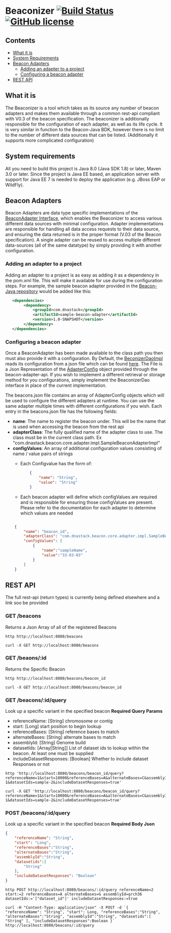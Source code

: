 # Beaconizer [![Build Status](https://travis-ci.org/mcupak/beaconizer.svg?branch=develop)](https://travis-ci.org/mcupak/beaconizer) [![GitHub license](https://img.shields.io/badge/license-Apache%202-blue.svg)](https://raw.githubusercontent.com/mcupak/beaconizer/develop/LICENSE)


## Contents

* [What it is](#what-it-is)
* [System Requirements](#system-requirements)
* [Beacon Adapters](#beacon-adapters)
    * [Adding an adapter to a project](#adding-an-adapter-to-a-project)
    * [Configuring a beacon adapter](#configuring-a-beacon-adapter)
* [REST API](#rest-api)

## What it is
    
The Beaconizer is a tool which takes as its source any number of beacon adapters and makes them available through a common rest-api compliant with V0.3 of the beacon specification. The beaconizer is additionally responsible for the configuration of each adapter, as well as its life cycle. It is very similar in function to the Beacon-Java BDK, however there is no limit to the number of different data sources that can be listed. (Additionally it supports more complicated configuration)

## System requirements

All you need to build this project is Java 8.0 (Java SDK 1.8) or later, Maven 3.0 or later. Since the project is Java EE based, an application server with support for Java EE 7 is needed to deploy the application (e.g. JBoss EAP or WildFly). 

## Beacon Adapters

Beacon Adapters are data type specific implementations of the [BeaconAdapter Interface](https://github.com/mcupak/beacon-adapter-api), which enables the Beaconizer to access various different data sources with minimal configuration. Adapter implementations are responsible for handling all data access requests to their data source, and ensuring the data returned is in the proper format (V.03 of the Beacon specification). A single adapter can be reused to access multiple different data-sources (all of the same datatype) by simply providing it with another configuration.

### Adding an adapter to a project

Adding an adapter to a project is as easy as adding it as a dependency in the pom.xml file. This will make it available for use during the configuration steps. For example, the sample beacon adapter provided in the [Beacon-Java repository](https://github.com/mcupak/beacon-java/tree/develop/sample-beacon-adapter) would be added like this:

```xml
   <dependencies>
        <dependency>
            <groupId>com.dnastack</groupId>
            <artifactId>sample-beacon-adapter</artifactId>
            <version>1.0-SNAPSHOT</version>
        </dependency>
   </dependencies>
```

### Configuring a beacon adapter

Once a BeaconAdapter has been made available to the class path you then must also provide it with a configuration. By Default, the [BeconizerDaoImpl](src/main/java/com/dnastack/beacon/beaconizer/dao/impl/BeaconizerDaoImpl) reads its configuration from a json file which can be found [here](src/main/resources/beacons.java). The File is a Json Representation of the [AdapterConfig](https://github.com/mcupak/beacon-adapter-api/tree/develop/src/main/java/com/dnastack/beacon/utils/AdapterConfig.java) object provided through the beacon-adapter-api. If you wish to implement a different retrieval or storage method for you configurations, simply implement the BeaconizerDao interface in place of the current implementation.

The beacons.json file contains an array of AdapterConfig objects which will be used to configure the different adapters at runtime. You can use the same adapter multiple times with different configurations if you wish. Each entry in the beacons.json file has the following fields:

- **name**: The name to register the beacon under. This will be the name that is used when accessing the beacon from the rest api
- **adapterClass**: The fully qualified name of the adapter class to use. The class must be in the current class path. Ex "com.dnastack.beacon.core.adapter.impl.SampleBeaconAdapterImpl"
- **configValues**: An array of additional configuration values consisting of name / value pairs of strings
    - Each Configvalue has the form of:
        ```json
            { 
                "name": "String",
                "value": "String"
            }
        ```
        
    - Each beacon adapter will define which configValues are required and is responsible for ensuring those configValues are present. Please refer to the documentation for each adapter to determine which values are needed
    
```json

    {
        "name": "beacon_id",
        "adapterClass": "com.dnastack.beacon.core.adapter.impl.SampleBeaconAdapterImpl",
        "configValues": [
            {
                "name":"sampleName",
                "value":"33-03-03"
            }
        ]
    }
```

## REST API
The full rest-api (return types) is currently being defined elsewhere and a link soo be provided

### GET /beacons

Returns a Json Array of all of the registered Beacons

```
http http://localhost:8080/beacons
```

```
curl -X GET http://localhost:8080/beacons
```

### GET /beaons/:id

Returns the Specific Beacon

```
http http://localhost:8080/beacons/beacon_id
```

```
curl -X GET http://localhost:8080/beacons/beacon_id
```

### GET /beacons/:id/query

Look up a specific variant in the specified beacon
**Required Query Params**

* referenceName: [String] chromosome or contig
* start: [Long] start position to begin lookup
* referenceBases: [String] reference bases to match
* alternateBases: [String] alternate bases to match
* assemblyId: [String] Genome build
* datasetIds: [Array[String]] List of dataset ids to lookup within the beacon. At least one must be supplied
* includeDatasetResponses: [Boolean] Whether to include dataset Responses or not

```
http 'http://localhost:8080/beacons/beacon_id/query?referenceName=1&start=10000&referenceBases=A&alternateBases=C&assemblyId=grch37&datasetIds=sample-1&datasetIds=sample-2&includeDatasetResponses=true'
```

```
curl -X GET 'http://localhost:8080/beacons/beacon_id/query?referenceName=1&start=10000&referenceBases=A&alternateBases=C&assemblyId=grch37&datasetIds=sample-1&datasetIds=sample-2&includeDatasetResponses=true'
```

### POST /beacons/:id/query

Look up a specific variant in the specified beacon
**Required Body Json**

```json
{
    "referenceName": "String",
    "start": "Long",
    "referenceBases":"String",
    "alternateBases":"String",
    "assemblyId":"String",
    "datasetids":[
        "String"
    ],
    "includeDatasetResponses": "Boolean"
}
```


```
http POST http://localhost:8080/beacons/:id/query referenceName=2 start:=2 referenceBases=A alternateBases=G assemblyId=grch36 datasetIds:='["dataset_id"]' includeDatasetResponses:=true
```

```
curl -H "Content-Type: application/json" -X POST -d `{ "referenceName": "String", "start": Long, "referenceBases":"String", "alternateBases":"String", "assemblyId":"String", "datasetids":[ "String" ], "includeDatasetResponses":Boolean }` http://localhost:8080/beacons/:id/query
```
